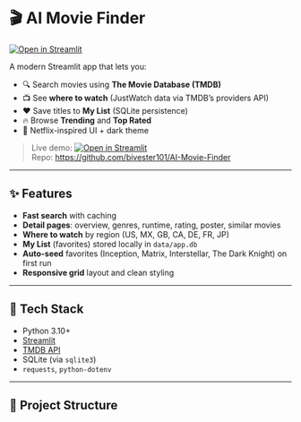 # 🎬 AI Movie Finder

[![Open in Streamlit](https://static.streamlit.io/badges/streamlit_badge_black_white.svg)](https://ai-movie-finder-9zaydu2uvavxnuhslcjtwp.streamlit.app/)


A modern Streamlit app that lets you:
- 🔍 Search movies using **The Movie Database (TMDB)**
- 📺 See **where to watch** (JustWatch data via TMDB’s providers API)
- ❤️ Save titles to **My List** (SQLite persistence)
- 🔥 Browse **Trending** and **Top Rated**
- 🎨 Netflix-inspired UI + dark theme

> Live demo: [![Open in Streamlit](https://static.streamlit.io/badges/streamlit_badge_black_white.svg)](https://ai-movie-finder-9zaydu2uvavxnuhslcjtwp.streamlit.app/)  
> Repo: https://github.com/bivester101/AI-Movie-Finder

---

## ✨ Features

- **Fast search** with caching
- **Detail pages**: overview, genres, runtime, rating, poster, similar movies
- **Where to watch** by region (US, MX, GB, CA, DE, FR, JP)
- **My List** (favorites) stored locally in `data/app.db`
- **Auto-seed** favorites (Inception, Matrix, Interstellar, The Dark Knight) on first run
- **Responsive grid** layout and clean styling

---

## 🧱 Tech Stack

- Python 3.10+  
- [Streamlit](https://streamlit.io/)  
- [TMDB API](https://www.themoviedb.org/documentation/api)  
- SQLite (via `sqlite3`)  
- `requests`, `python-dotenv`

---

## 📁 Project Structure




